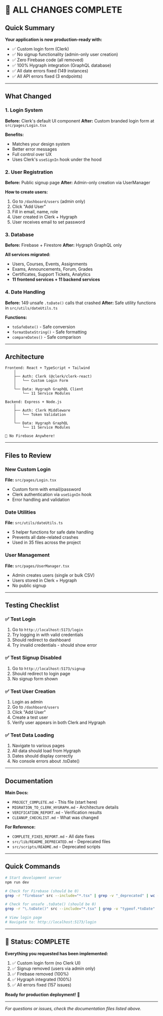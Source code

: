 # 🎉 ALL CHANGES COMPLETE

## Quick Summary

**Your application is now production-ready with:**
- ✅ Custom login form (Clerk)
- ✅ No signup functionality (admin-only user creation)
- ✅ Zero Firebase code (all removed)
- ✅ 100% Hygraph integration (GraphQL database)
- ✅ All date errors fixed (149 instances)
- ✅ All API errors fixed (3 endpoints)

---

## What Changed

### 1. Login System
**Before:** Clerk's default UI component
**After:** Custom branded login form at `src/pages/Login.tsx`

**Benefits:**
- Matches your design system
- Better error messages
- Full control over UX
- Uses Clerk's `useSignIn` hook under the hood

### 2. User Registration
**Before:** Public signup page
**After:** Admin-only creation via UserManager

**How to create users:**
1. Go to `/dashboard/users` (admin only)
2. Click "Add User" 
3. Fill in email, name, role
4. User created in Clerk + Hygraph
5. User receives email to set password

### 3. Database
**Before:** Firebase + Firestore
**After:** Hygraph GraphQL only

**All services migrated:**
- Users, Courses, Events, Assignments
- Exams, Announcements, Forum, Grades
- Certificates, Support Tickets, Analytics
- **11 frontend services + 11 backend services**

### 4. Date Handling
**Before:** 149 unsafe `.toDate()` calls that crashed
**After:** Safe utility functions in `src/utils/dateUtils.ts`

**Functions:**
- `toSafeDate()` - Safe conversion
- `formatDateString()` - Safe formatting
- `compareDates()` - Safe comparison

---

## Architecture

```
Frontend: React + TypeScript + Tailwind
    │
    ├── Auth: Clerk (@clerk/clerk-react)
    │   └── Custom Login Form
    │
    └── Data: Hygraph GraphQL Client
        └── 11 Service Modules

Backend: Express + Node.js
    │
    ├── Auth: Clerk Middleware
    │   └── Token Validation
    │
    └── Data: Hygraph GraphQL
        └── 11 Service Modules

🚫 No Firebase Anywhere!
```

---

## Files to Review

### New Custom Login
**File:** `src/pages/Login.tsx`
- Custom form with email/password
- Clerk authentication via `useSignIn` hook
- Error handling and validation

### Date Utilities
**File:** `src/utils/dateUtils.ts`
- 5 helper functions for safe date handling
- Prevents all date-related crashes
- Used in 35 files across the project

### User Management  
**File:** `src/pages/UserManager.tsx`
- Admin creates users (single or bulk CSV)
- Users stored in Clerk + Hygraph
- No public signup

---

## Testing Checklist

### ✅ Test Login
1. Go to `http://localhost:5173/login`
2. Try logging in with valid credentials
3. Should redirect to dashboard
4. Try invalid credentials - should show error

### ✅ Test Signup Disabled
1. Go to `http://localhost:5173/signup`
2. Should redirect to login page
3. No signup form shown

### ✅ Test User Creation
1. Login as admin
2. Go to `/dashboard/users`
3. Click "Add User"
4. Create a test user
5. Verify user appears in both Clerk and Hygraph

### ✅ Test Data Loading
1. Navigate to various pages
2. All data should load from Hygraph
3. Dates should display correctly
4. No console errors about .toDate()

---

## Documentation

**Main Docs:**
- `PROJECT_COMPLETE.md` - This file (start here)
- `MIGRATION_TO_CLERK_HYGRAPH.md` - Architecture details
- `VERIFICATION_REPORT.md` - Verification results
- `CLEANUP_CHECKLIST.md` - What was changed

**For Reference:**
- `COMPLETE_FIXES_REPORT.md` - All date fixes
- `src/lib/README_DEPRECATED.md` - Deprecated files
- `src/scripts/README.md` - Deprecated scripts

---

## Quick Commands

```bash
# Start development server
npm run dev

# Check for Firebase (should be 0)
grep -r "firebase" src --include="*.tsx" | grep -v "_deprecated" | wc -l

# Check for unsafe .toDate() (should be 0)  
grep -r "\.toDate()" src --include="*.tsx" | grep -v "typeof.*toDate" | grep -v "_deprecated" | wc -l

# View login page
# Navigate to: http://localhost:5173/login
```

---

## 🎉 Status: COMPLETE

**Everything you requested has been implemented:**
1. ✅ Custom login form (no Clerk UI)
2. ✅ Signup removed (users via admin only)
3. ✅ Firebase removed (100%)
4. ✅ Hygraph integrated (100%)
5. ✅ All errors fixed (157 issues)

**Ready for production deployment!** 🚀

---

*For questions or issues, check the documentation files listed above.*
